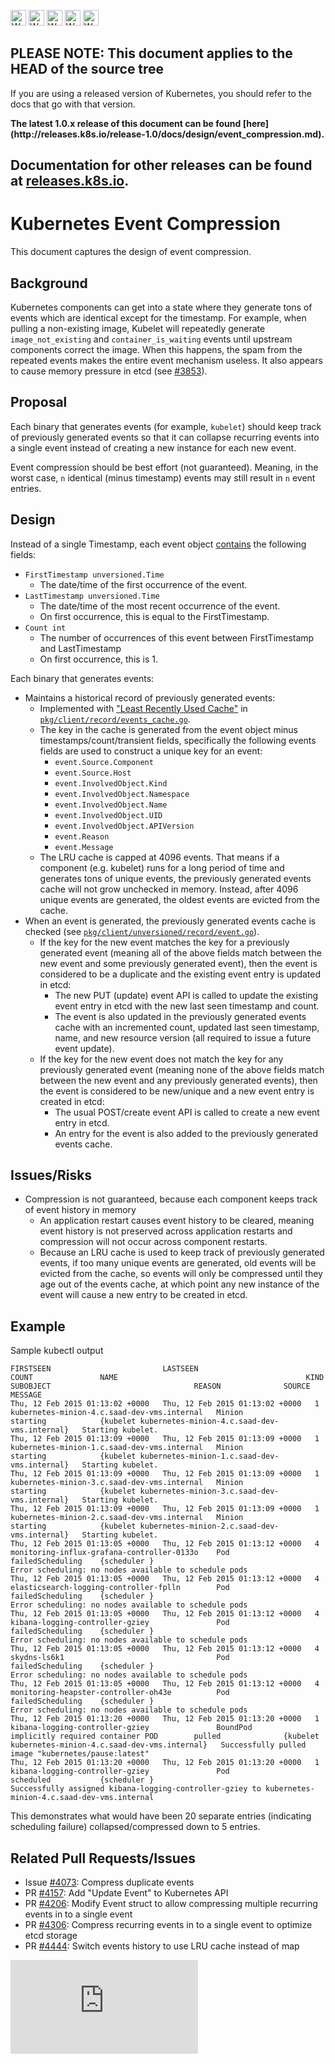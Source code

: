 <!-- BEGIN MUNGE: UNVERSIONED_WARNING -->

<!-- BEGIN STRIP_FOR_RELEASE -->

<img src="http://kubernetes.io/img/warning.png" alt="WARNING"
     width="25" height="25">
<img src="http://kubernetes.io/img/warning.png" alt="WARNING"
     width="25" height="25">
<img src="http://kubernetes.io/img/warning.png" alt="WARNING"
     width="25" height="25">
<img src="http://kubernetes.io/img/warning.png" alt="WARNING"
     width="25" height="25">
<img src="http://kubernetes.io/img/warning.png" alt="WARNING"
     width="25" height="25">

<h2>PLEASE NOTE: This document applies to the HEAD of the source tree</h2>

If you are using a released version of Kubernetes, you should
refer to the docs that go with that version.

<strong>
The latest 1.0.x release of this document can be found
[here](http://releases.k8s.io/release-1.0/docs/design/event_compression.md).

Documentation for other releases can be found at
[releases.k8s.io](http://releases.k8s.io).
</strong>
--

<!-- END STRIP_FOR_RELEASE -->

<!-- END MUNGE: UNVERSIONED_WARNING -->

# Kubernetes Event Compression

This document captures the design of event compression.


## Background

Kubernetes components can get into a state where they generate tons of events which are identical except for the timestamp. For example, when pulling a non-existing image, Kubelet will repeatedly generate `image_not_existing` and `container_is_waiting` events until upstream components correct the image. When this happens, the spam from the repeated events makes the entire event mechanism useless. It also appears to cause memory pressure in etcd (see [#3853](http://issue.k8s.io/3853)).

## Proposal

Each binary that generates events (for example, `kubelet`) should keep track of previously generated events so that it can collapse recurring events into a single event instead of creating a new instance for each new event.

Event compression should be best effort (not guaranteed). Meaning, in the worst case, `n` identical (minus timestamp) events may still result in `n` event entries.

## Design

Instead of a single Timestamp, each event object [contains](http://releases.k8s.io/HEAD/pkg/api/types.go#L1111) the following fields:
 * `FirstTimestamp unversioned.Time`
   * The date/time of the first occurrence of the event.
 * `LastTimestamp unversioned.Time`
   * The date/time of the most recent occurrence of the event.
   * On first occurrence, this is equal to the FirstTimestamp.
 * `Count int`
   * The number of occurrences of this event between FirstTimestamp and LastTimestamp
   * On first occurrence, this is 1.

Each binary that generates events:
 * Maintains a historical record of previously generated events:
   * Implemented with ["Least Recently Used Cache"](https://github.com/golang/groupcache/blob/master/lru/lru.go) in [`pkg/client/record/events_cache.go`](../../pkg/client/record/events_cache.go).
   * The key in the cache is generated from the event object minus timestamps/count/transient fields, specifically the following events fields are used to construct a unique key for an event:
     * `event.Source.Component`
     * `event.Source.Host`
     * `event.InvolvedObject.Kind`
     * `event.InvolvedObject.Namespace`
     * `event.InvolvedObject.Name`
     * `event.InvolvedObject.UID`
     * `event.InvolvedObject.APIVersion`
     * `event.Reason`
     * `event.Message`
   * The LRU cache is capped at 4096 events. That means if a component (e.g. kubelet) runs for a long period of time and generates tons of unique events, the previously generated events cache will not grow unchecked in memory. Instead, after 4096 unique events are generated, the oldest events are evicted from the cache.
 * When an event is generated, the previously generated events cache is checked (see [`pkg/client/unversioned/record/event.go`](http://releases.k8s.io/HEAD/pkg/client/unversioned/record/event.go)).
   * If the key for the new event matches the key for a previously generated event (meaning all of the above fields match between the new event and some previously generated event), then the event is considered to be a duplicate and the existing event entry is updated in etcd:
     * The new PUT (update) event API is called to update the existing event entry in etcd with the new last seen timestamp and count.
     * The event is also updated in the previously generated events cache with an incremented count, updated last seen timestamp, name, and new resource version (all required to issue a future event update).
   * If the key for the new event does not match the key for any previously generated event (meaning none of the above fields match between the new event and any previously generated events), then the event is considered to be new/unique and a new event entry is created in etcd:
     * The usual POST/create event API is called to create a new event entry in etcd.
     * An entry for the event is also added to the previously generated events cache.

## Issues/Risks

 * Compression is not guaranteed, because each component keeps track of event history in memory
   * An application restart causes event history to be cleared, meaning event history is not preserved across application restarts and compression will not occur across component restarts.
   * Because an LRU cache is used to keep track of previously generated events, if too many unique events are generated, old events will be evicted from the cache, so events will only be compressed until they age out of the events cache, at which point any new instance of the event will cause a new entry to be created in etcd.

## Example

Sample kubectl output

```console
FIRSTSEEN                         LASTSEEN                          COUNT               NAME                                          KIND                SUBOBJECT                                REASON              SOURCE                                                  MESSAGE
Thu, 12 Feb 2015 01:13:02 +0000   Thu, 12 Feb 2015 01:13:02 +0000   1                   kubernetes-minion-4.c.saad-dev-vms.internal   Minion                                                       starting            {kubelet kubernetes-minion-4.c.saad-dev-vms.internal}   Starting kubelet.
Thu, 12 Feb 2015 01:13:09 +0000   Thu, 12 Feb 2015 01:13:09 +0000   1                   kubernetes-minion-1.c.saad-dev-vms.internal   Minion                                                       starting            {kubelet kubernetes-minion-1.c.saad-dev-vms.internal}   Starting kubelet.
Thu, 12 Feb 2015 01:13:09 +0000   Thu, 12 Feb 2015 01:13:09 +0000   1                   kubernetes-minion-3.c.saad-dev-vms.internal   Minion                                                       starting            {kubelet kubernetes-minion-3.c.saad-dev-vms.internal}   Starting kubelet.
Thu, 12 Feb 2015 01:13:09 +0000   Thu, 12 Feb 2015 01:13:09 +0000   1                   kubernetes-minion-2.c.saad-dev-vms.internal   Minion                                                       starting            {kubelet kubernetes-minion-2.c.saad-dev-vms.internal}   Starting kubelet.
Thu, 12 Feb 2015 01:13:05 +0000   Thu, 12 Feb 2015 01:13:12 +0000   4                   monitoring-influx-grafana-controller-0133o    Pod                                                          failedScheduling    {scheduler }                                            Error scheduling: no nodes available to schedule pods
Thu, 12 Feb 2015 01:13:05 +0000   Thu, 12 Feb 2015 01:13:12 +0000   4                   elasticsearch-logging-controller-fplln        Pod                                                          failedScheduling    {scheduler }                                            Error scheduling: no nodes available to schedule pods
Thu, 12 Feb 2015 01:13:05 +0000   Thu, 12 Feb 2015 01:13:12 +0000   4                   kibana-logging-controller-gziey               Pod                                                          failedScheduling    {scheduler }                                            Error scheduling: no nodes available to schedule pods
Thu, 12 Feb 2015 01:13:05 +0000   Thu, 12 Feb 2015 01:13:12 +0000   4                   skydns-ls6k1                                  Pod                                                          failedScheduling    {scheduler }                                            Error scheduling: no nodes available to schedule pods
Thu, 12 Feb 2015 01:13:05 +0000   Thu, 12 Feb 2015 01:13:12 +0000   4                   monitoring-heapster-controller-oh43e          Pod                                                          failedScheduling    {scheduler }                                            Error scheduling: no nodes available to schedule pods
Thu, 12 Feb 2015 01:13:20 +0000   Thu, 12 Feb 2015 01:13:20 +0000   1                   kibana-logging-controller-gziey               BoundPod            implicitly required container POD        pulled              {kubelet kubernetes-minion-4.c.saad-dev-vms.internal}   Successfully pulled image "kubernetes/pause:latest"
Thu, 12 Feb 2015 01:13:20 +0000   Thu, 12 Feb 2015 01:13:20 +0000   1                   kibana-logging-controller-gziey               Pod                                                          scheduled           {scheduler }                                            Successfully assigned kibana-logging-controller-gziey to kubernetes-minion-4.c.saad-dev-vms.internal
```

This demonstrates what would have been 20 separate entries (indicating scheduling failure) collapsed/compressed down to 5 entries.

## Related Pull Requests/Issues

 * Issue [#4073](http://issue.k8s.io/4073): Compress duplicate events
 * PR [#4157](http://issue.k8s.io/4157): Add "Update Event" to Kubernetes API
 * PR [#4206](http://issue.k8s.io/4206): Modify Event struct to allow compressing multiple recurring events in to a single event
 * PR [#4306](http://issue.k8s.io/4306): Compress recurring events in to a single event to optimize etcd storage
 * PR [#4444](http://pr.k8s.io/4444): Switch events history to use LRU cache instead of map


<!-- BEGIN MUNGE: GENERATED_ANALYTICS -->
[![Analytics](https://kubernetes-site.appspot.com/UA-36037335-10/GitHub/docs/design/event_compression.md?pixel)]()
<!-- END MUNGE: GENERATED_ANALYTICS -->
